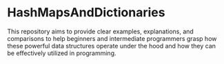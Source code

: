 # HashMapsAndDictionaries
This repository aims to provide clear examples, explanations, and comparisons to help beginners and intermediate programmers grasp how these powerful data structures operate under the hood and how they can be effectively utilized in programming.
